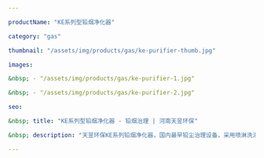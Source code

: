 ```yaml
---

productName: "KE系列型铅烟净化器"

category: "gas"

thumbnail: "/assets/img/products/gas/ke-purifier-thumb.jpg"

images:

&nbsp; - "/assets/img/products/gas/ke-purifier-1.jpg"

&nbsp; - "/assets/img/products/gas/ke-purifier-2.jpg"

seo:

&nbsp; title: "KE系列型铅烟净化器 - 铅烟治理 | 河南天昱环保"

&nbsp; description: "天昱环保KE系列铅烟净化器，国内最早铅尘治理设备，采用喷淋洗涤与旋流分离相结合，结构紧凑、占地小、净化效率高。适用于印刷、冶炼、制药、蓄电池等行业的铅烟尘及酸雾废气处理，运行稳定，维护简便。"

---
```






